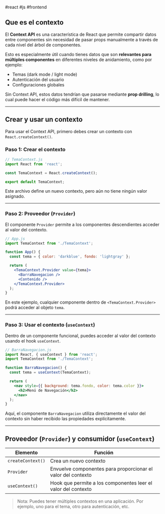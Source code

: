 #react #js #frontend

## Que es el contexto

El **Context API** es una característica de React que permite compartir datos entre componentes sin necesidad de pasar props manualmente a través de cada nivel del árbol de componentes.

Esto es especialmente útil cuando tienes datos que son **relevantes para múltiples componentes** en diferentes niveles de anidamiento, como por ejemplo:
- Temas (dark mode / light mode)
- Autenticación del usuario
- Configuraciones globales

Sin Context API, estos datos tendrían que pasarse mediante **prop drilling**, lo cual puede hacer el código más difícil de mantener.

---

## Crear y usar un contexto

Para usar el Context API, primero debes crear un contexto con `React.createContext()`.

### Paso 1: Crear el contexto

```jsx
// TemaContext.js
import React from 'react';

const TemaContext = React.createContext();

export default TemaContext;
```

Este archivo define un nuevo contexto, pero aún no tiene ningún valor asignado.

---

### Paso 2: Proveedor (`Provider`)

El componente `Provider` permite a los componentes descendientes acceder al valor del contexto.

```jsx
// App.js
import TemaContext from './TemaContext';

function App() {
  const tema = { color: 'darkblue', fondo: 'lightgray' };

  return (
    <TemaContext.Provider value={tema}>
      <BarraNavegacion />
      <Contenido />
    </TemaContext.Provider>
  );
}
```

En este ejemplo, cualquier componente dentro de `<TemaContext.Provider>` podrá acceder al objeto `tema`.

---

### Paso 3: Usar el contexto (`useContext`)

Dentro de un componente funcional, puedes acceder al valor del contexto usando el hook `useContext`.

```jsx
// BarraNavegacion.js
import React, { useContext } from 'react';
import TemaContext from './TemaContext';

function BarraNavegacion() {
  const tema = useContext(TemaContext);

  return (
    <nav style={{ background: tema.fondo, color: tema.color }}>
      <h2>Menú de Navegación</h2>
    </nav>
  );
}
```

Aquí, el componente `BarraNavegacion` utiliza directamente el valor del contexto sin haber recibido las propiedades explícitamente.

---

## Proveedor (`Provider`) y consumidor (`useContext`)

| Elemento        | Función |
|----------------|---------|
| `createContext()` | Crea un nuevo contexto |
| `Provider`       | Envuelve componentes para proporcionar el valor del contexto |
| `useContext()`   | Hook que permite a los componentes leer el valor del contexto |

> Nota: Puedes tener múltiples contextos en una aplicación. Por ejemplo, uno para el tema, otro para autenticación, etc.
